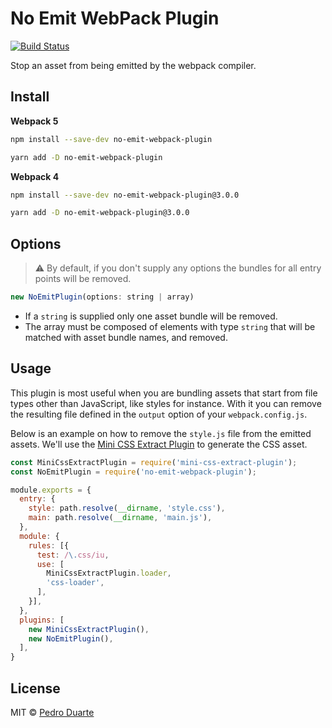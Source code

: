 # No Emit WebPack Plugin

[![Build Status](https://travis-ci.org/xipasduarte/no-emit-webpack-plugin.svg?branch=master)](https://travis-ci.org/xipasduarte/no-emit-webpack-plugin)

Stop an asset from being emitted by the webpack compiler.

## Install

**Webpack 5**

```bash
npm install --save-dev no-emit-webpack-plugin
```

```bash
yarn add -D no-emit-webpack-plugin
```

**Webpack 4**

```bash
npm install --save-dev no-emit-webpack-plugin@3.0.0
```

```bash
yarn add -D no-emit-webpack-plugin@3.0.0
```

## Options

> :warning: By default, if you don't supply any options the bundles for all entry points will be removed.

```js
new NoEmitPlugin(options: string | array)
```

* If a `string` is supplied only one asset bundle will be removed.
* The array must be composed of elements with type `string` that will be matched with asset bundle names, and removed.

## Usage

This plugin is most useful when you are bundling assets that start from file types other than JavaScript, like styles for instance. With it you can remove the resulting file defined in the `output` option of your `webpack.config.js`.

Below is an example on how to remove the `style.js` file from the emitted assets. We'll use the [Mini CSS Extract Plugin](https://github.com/webpack-contrib/mini-css-extract-plugin) to generate the CSS asset.

```js
const MiniCssExtractPlugin = require('mini-css-extract-plugin');
const NoEmitPlugin = require('no-emit-webpack-plugin');

module.exports = {
  entry: {
    style: path.resolve(__dirname, 'style.css'),
    main: path.resolve(__dirname, 'main.js'),
  },
  module: {
    rules: [{
      test: /\.css/iu,
      use: [
        MiniCssExtractPlugin.loader,
        'css-loader',
      ],
    }],
  },
  plugins: [
    new MiniCssExtractPlugin(),
    new NoEmitPlugin(),
  ],
}
```

## License

MIT © [Pedro Duarte](https://github.com/xipasduarte)
